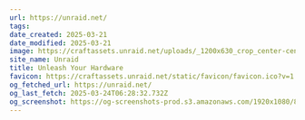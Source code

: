 ```yaml
---
url: https://unraid.net/
tags: 
date_created: 2025-03-21
date_modified: 2025-03-21
image: https://craftassets.unraid.net/uploads/_1200x630_crop_center-center_82_none/seo-unraid.png?mtime=1709825432
site_name: Unraid
title: Unleash Your Hardware
favicon: https://craftassets.unraid.net/static/favicon/favicon.ico?v=1.0
og_fetched_url: https://unraid.net/
og_last_fetch: 2025-03-24T06:28:32.732Z
og_screenshot: https://og-screenshots-prod.s3.amazonaws.com/1920x1080/80/false/99ce55a7d86f5c288802c535770a5d15f038708fbcdbb0891827ca6b30ae7447.jpeg
---
```

